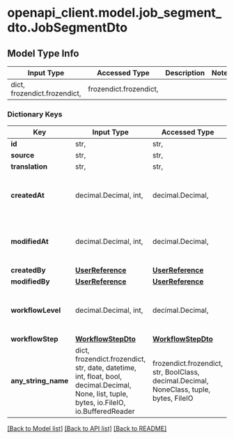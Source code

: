# openapi_client.model.job_segment_dto.JobSegmentDto

## Model Type Info
Input Type | Accessed Type | Description | Notes
------------ | ------------- | ------------- | -------------
dict, frozendict.frozendict,  | frozendict.frozendict,  |  | 

### Dictionary Keys
Key | Input Type | Accessed Type | Description | Notes
------------ | ------------- | ------------- | ------------- | -------------
**id** | str,  | str,  |  | [optional] 
**source** | str,  | str,  |  | [optional] 
**translation** | str,  | str,  |  | [optional] 
**createdAt** | decimal.Decimal, int,  | decimal.Decimal,  |  | [optional] value must be a 64 bit integer
**modifiedAt** | decimal.Decimal, int,  | decimal.Decimal,  |  | [optional] value must be a 64 bit integer
**createdBy** | [**UserReference**](UserReference.md) | [**UserReference**](UserReference.md) |  | [optional] 
**modifiedBy** | [**UserReference**](UserReference.md) | [**UserReference**](UserReference.md) |  | [optional] 
**workflowLevel** | decimal.Decimal, int,  | decimal.Decimal,  |  | [optional] value must be a 32 bit integer
**workflowStep** | [**WorkflowStepDto**](WorkflowStepDto.md) | [**WorkflowStepDto**](WorkflowStepDto.md) |  | [optional] 
**any_string_name** | dict, frozendict.frozendict, str, date, datetime, int, float, bool, decimal.Decimal, None, list, tuple, bytes, io.FileIO, io.BufferedReader | frozendict.frozendict, str, BoolClass, decimal.Decimal, NoneClass, tuple, bytes, FileIO | any string name can be used but the value must be the correct type | [optional]

[[Back to Model list]](../../README.md#documentation-for-models) [[Back to API list]](../../README.md#documentation-for-api-endpoints) [[Back to README]](../../README.md)

